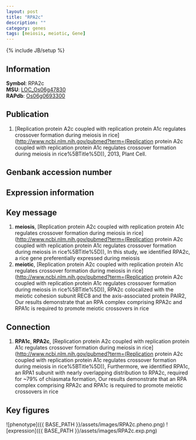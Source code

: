 ```yaml
---
layout: post
title: "RPA2c"
description: ""
category: genes
tags: [meiosis, meiotic, Gene]
---
```

{% include JB/setup %}

## Information
__Symbol__: RPA2c  
__MSU__: [LOC_Os06g47830](http://rice.plantbiology.msu.edu/cgi-bin/ORF_infopage.cgi?orf=LOC_Os06g47830)  
__RAPdb__: [Os06g0693300](http://rapdb.dna.affrc.go.jp/viewer/gbrowse_details/irgsp1?name=Os06g0693300)  

## Publication
1. [Replication protein A2c coupled with replication protein A1c regulates crossover formation during meiosis in rice](http://www.ncbi.nlm.nih.gov/pubmed?term=(Replication protein A2c coupled with replication protein A1c regulates crossover formation during meiosis in rice%5BTitle%5D)), 2013, Plant Cell.

## Genbank accession number

## Expression information

## Key message
1. __meiosis__, [Replication protein A2c coupled with replication protein A1c regulates crossover formation during meiosis in rice](http://www.ncbi.nlm.nih.gov/pubmed?term=(Replication protein A2c coupled with replication protein A1c regulates crossover formation during meiosis in rice%5BTitle%5D)),  In this study, we identified RPA2c, a rice gene preferentially expressed during meiosis
2. __meiotic__, [Replication protein A2c coupled with replication protein A1c regulates crossover formation during meiosis in rice](http://www.ncbi.nlm.nih.gov/pubmed?term=(Replication protein A2c coupled with replication protein A1c regulates crossover formation during meiosis in rice%5BTitle%5D)),  RPA2c colocalized with the meiotic cohesion subunit REC8 and the axis-associated protein PAIR2, Our results demonstrate that an RPA complex comprising RPA2c and RPA1c is required to promote meiotic crossovers in rice

## Connection
1. __RPA1c__, __RPA2c__, [Replication protein A2c coupled with replication protein A1c regulates crossover formation during meiosis in rice](http://www.ncbi.nlm.nih.gov/pubmed?term=(Replication protein A2c coupled with replication protein A1c regulates crossover formation during meiosis in rice%5BTitle%5D)),  Furthermore, we identified RPA1c, an RPA1 subunit with nearly overlapping distribution to RPA2c, required for ~79% of chiasmata formation, Our results demonstrate that an RPA complex comprising RPA2c and RPA1c is required to promote meiotic crossovers in rice

## Key figures
![phenotype]({{ BASE_PATH }}/assets/images/RPA2c.pheno.png)
![expression]({{ BASE_PATH }}/assets/images/RPA2c.exp.png)


